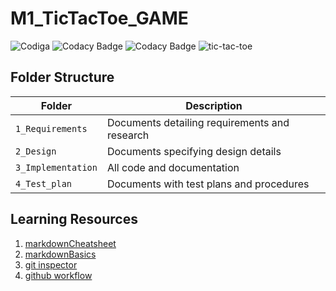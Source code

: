 # M1_TicTacToe_GAME 
![Codiga](https://app.codiga.io/public/project/31029/M1_TicTacToe_GAME/dashboard)
![Codacy Badge](https://api.codiga.io/project/31029/score/svg)
![Codacy Badge](https://api.codiga.io/project/31029/status/svg)
![tic-tac-toe](https://user-images.githubusercontent.com/98889318/153477045-0dbe0d30-8e97-421a-ba84-f954b66b5cc5.png)

   
## Folder Structure
Folder             | Description
-------------------| -----------------------------------------
`1_Requirements`   | Documents detailing requirements and research
`2_Design`         | Documents specifying design details
`3_Implementation` | All code and documentation
`4_Test_plan`      | Documents with test plans and procedures
   
   


## Learning Resources
1. [markdownCheatsheet](https://github.com/adam-p/markdown-here/wiki/Markdown-Cheatsheet)
2. [markdownBasics](https://guides.github.com/features/mastering-markdown/)
3. [git inspector](https://github.com/ejwa/gitinspector.git)
4. [github workflow](https://docs.github.com/en/actions/learn-github-action)
